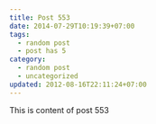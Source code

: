 ```yaml
---
title: Post 553
date: 2014-07-29T10:19:39+07:00
tags:
  - random post
  - post has 5
category:
  - random post
  - uncategorized
updated: 2012-08-16T22:11:24+07:00
---
```

This is content of post 553